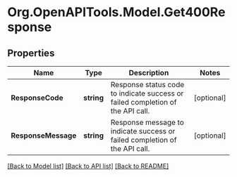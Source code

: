 # Org.OpenAPITools.Model.Get400Response

## Properties

Name | Type | Description | Notes
------------ | ------------- | ------------- | -------------
**ResponseCode** | **string** | Response status code to indicate success or failed completion of the API call. | [optional] 
**ResponseMessage** | **string** | Response message to indicate success or failed completion of the API call. | [optional] 

[[Back to Model list]](../../README.md#documentation-for-models) [[Back to API list]](../../README.md#documentation-for-api-endpoints) [[Back to README]](../../README.md)

